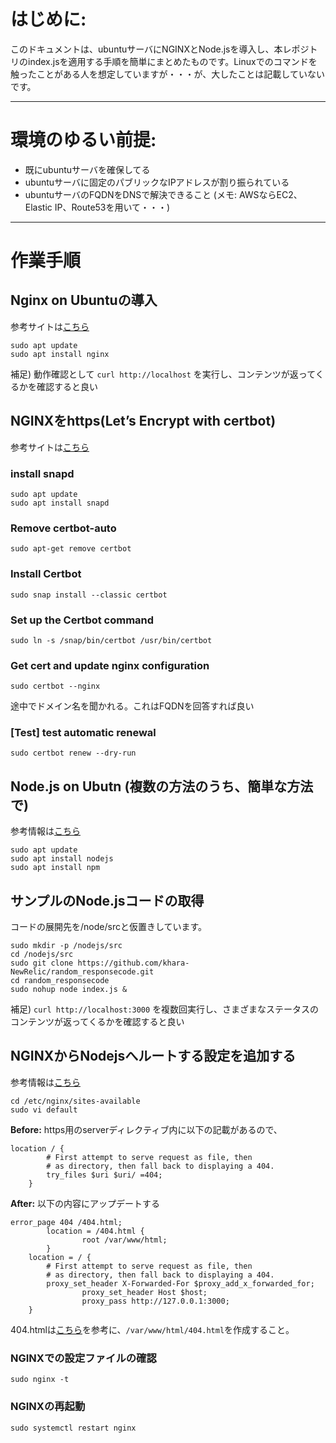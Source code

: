 # はじめに:
このドキュメントは、ubuntuサーバにNGINXとNode.jsを導入し、本レポジトリのindex.jsを適用する手順を簡単にまとめたものです。Linuxでのコマンドを触ったことがある人を想定していますが・・・が、大したことは記載していないです。

---
# 環境のゆるい前提:
 - 既にubuntuサーバを確保してる
 - ubuntuサーバに固定のパブリックなIPアドレスが割り振られている
 - ubuntuサーバのFQDNをDNSで解決できること
(メモ: AWSならEC2、Elastic IP、Route53を用いて・・・)

---
# 作業手順
## Nginx on Ubuntuの導入
参考サイトは[こちら](https://ubuntu.com/tutorials/install-and-configure-nginx#2-installing-nginx)
```
sudo apt update
sudo apt install nginx
```

補足) 動作確認として
`curl http://localhost`
を実行し、コンテンツが返ってくるかを確認すると良い

## NGINXをhttps(Let’s Encrypt with certbot)
参考サイトは[こちら](https://certbot.eff.org/)
### install snapd
```
sudo apt update
sudo apt install snapd
```
### Remove certbot-auto
```
sudo apt-get remove certbot
```
### Install Certbot
```
sudo snap install --classic certbot
```
### Set up the Certbot command
```
sudo ln -s /snap/bin/certbot /usr/bin/certbot
```
### Get cert and update nginx configuration
```
sudo certbot --nginx
```

途中でドメイン名を聞かれる。これはFQDNを回答すれば良い
### [Test] test automatic renewal
```
sudo certbot renew --dry-run
```

## Node.js on Ubutn (複数の方法のうち、簡単な方法で)
参考情報は[こちら](https://www.digitalocean.com/community/tutorials/how-to-install-node-js-on-ubuntu-20-04)

```
sudo apt update
sudo apt install nodejs
sudo apt install npm
```

## サンプルのNode.jsコードの取得
コードの展開先を/node/srcと仮置きしています。

```
sudo mkdir -p /nodejs/src
cd /nodejs/src
sudo git clone https://github.com/khara-NewRelic/random_responsecode.git
cd random_responsecode
sudo nohup node index.js &
```

補足) `curl http://localhost:3000`
を複数回実行し、さまざまなステータスのコンテンツが返ってくるかを確認すると良い

## NGINXからNodejsへルートする設定を追加する
参考情報は[こちら](https://blog.logrocket.com/how-to-run-a-node-js-server-with-nginx/)

```
cd /etc/nginx/sites-available
sudo vi default
```

**Before:** https用のserverディレクティブ内に以下の記載があるので、
```
location / {
        # First attempt to serve request as file, then
        # as directory, then fall back to displaying a 404.
        try_files $uri $uri/ =404;
    }
```

**After:** 以下の内容にアップデートする
```
error_page 404 /404.html;
        location = /404.html {
                root /var/www/html;
        }
	location = / {
		# First attempt to serve request as file, then
		# as directory, then fall back to displaying a 404.
		proxy_set_header X-Forwarded-For $proxy_add_x_forwarded_for;
                proxy_set_header Host $host;
                proxy_pass http://127.0.0.1:3000;
	}
```

404.htmlは[こちら](https://github.com/khara-NewRelic/funny_error_page_404/blob/main/404.html)を参考に、`/var/www/html/404.html`を作成すること。
### NGINXでの設定ファイルの確認
```
sudo nginx -t
```
### NGINXの再起動
```
sudo systemctl restart nginx
```


